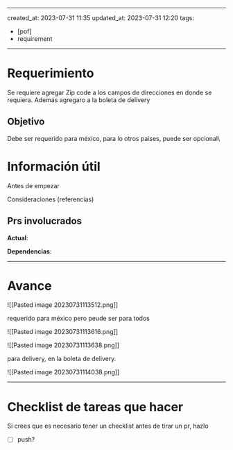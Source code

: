 
---
created_at: 2023-07-31 11:35
updated_at: 2023-07-31 12:20
tags:
  - [pof]
  - requirement
---



# Requerimiento

Se requiere agregar Zip code a los campos de direcciones en donde se requiera.
Además agregaro a la boleta de delivery

## Objetivo
Debe ser requerido para méxico, para lo otros paises, puede ser opcional\


# Información útil

Antes de empezar

Consideraciones (referencias)

## Prs involucrados

**Actual**:

**Dependencias**:

---
# Avance



![[Pasted image 20230731113512.png]]


requerido para méxico pero peude ser para todos

![[Pasted image 20230731113616.png]]


![[Pasted image 20230731113638.png]]


para delivery, en la boleta de delivery.

![[Pasted image 20230731114038.png]]


---
# Checklist de tareas que hacer 

Si crees que es necesario tener un checklist antes de tirar un pr, hazlo

- [ ] push?
